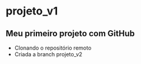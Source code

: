# projeto_v1

## Meu primeiro projeto com GitHub
- Clonando o repositório remoto
- Criada a branch projeto_v2